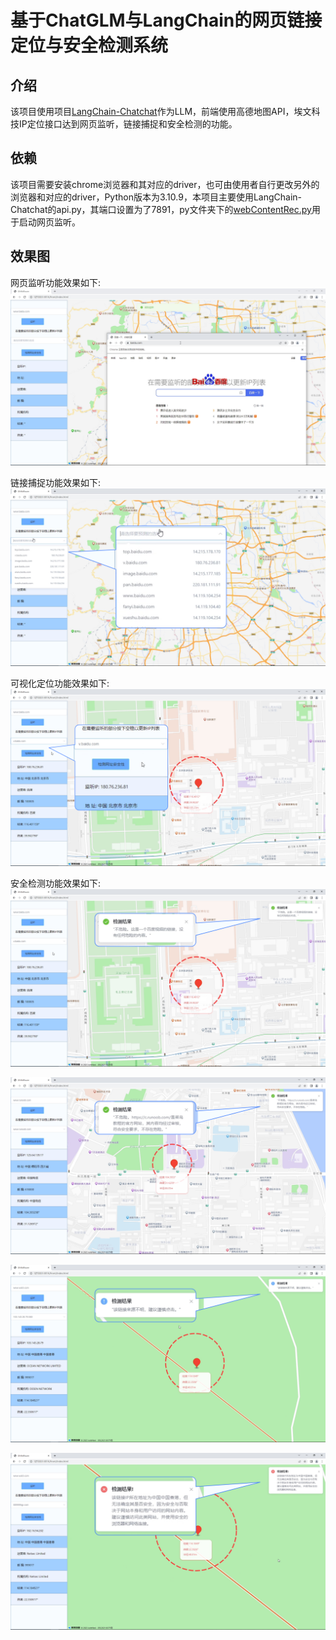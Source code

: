 # 基于ChatGLM与LangChain的网页链接定位与安全检测系统

## 介绍
该项目使用项目[LangChain-Chatchat](https://github.com/chatchat-space/Langchain-Chatchat)作为LLM，前端使用高德地图API，埃文科技IP定位接口达到网页监听，链接捕捉和安全检测的功能。

## 依赖
该项目需要安装chrome浏览器和其对应的driver，也可由使用者自行更改另外的浏览器和对应的driver，Python版本为3.10.9，本项目主要使用LangChain-Chatchat的api.py，其端口设置为了7891，py文件夹下的[webContentRec.py](./py/webContentRec.py)用于启动网页监听。

## 效果图
网页监听功能效果如下:
![网页监听](./imgs/monitor_suc1.png)

链接捕捉功能效果如下:
![链接捕捉](./imgs/monitor_list1L.png)

可视化定位功能效果如下:
![定位结果](./imgs/monitor_locateL.png)

安全检测功能效果如下:
![安全检测_1](./imgs/monitor_sec_judgeL.png)

![安全检测_2](./imgs/monitor_runoob_sec_judgeL.png)

![安全检测_3](./imgs/monitor_unsafe_sec_judgeL.png)

![安全检测_4](./imgs/monitor_unsafe_sec_judge2L.png)